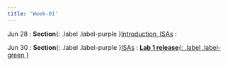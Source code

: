 ```yaml
---
title: 'Week-01'
---
```



Jun 28
: **Section**{: .label .label-purple }[Introduction, ISAs](#)
  : [](#)

Jun 30
: **Section**{: .label .label-purple }[ISAs](#)
  : [**Lab 1 release**{: .label .label-green }](#)

